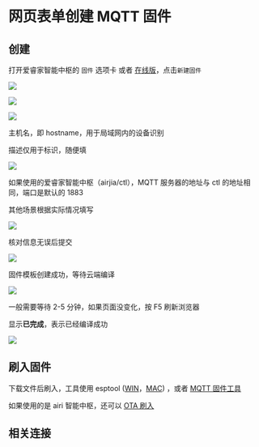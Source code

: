 # 网页表单创建 MQTT 固件

## 创建

打开爱睿家智能中枢的 `固件` 选项卡 或者 [在线版](http://airijia.com/ctl/firmware/list)，点击`新建固件`

![](https://ws1.sinaimg.cn/large/007fN5Xegy1fww2lrfcnaj30qm0f8q3f.jpg)

![](https://ws1.sinaimg.cn/large/007fN5Xegy1fww2nttyuyj30mo0e4mxs.jpg)

![](https://ws1.sinaimg.cn/large/007fN5Xegy1fww2o32id0j30l40bkaa9.jpg)

主机名，即 hostname，用于局域网内的设备识别

描述仅用于标识，随便填

![](https://ws1.sinaimg.cn/large/007fN5Xegy1fww2t1m1exj30vj0dadg5.jpg)

如果使用的爱睿家智能中枢（airjia/ctl），MQTT 服务器的地址与 ctl 的地址相同，端口是默认的 1883

其他场景根据实际情况填写

![](https://ws1.sinaimg.cn/large/007fN5Xegy1fww2wznn82j30tn0p1wf8.jpg)

核对信息无误后提交

![](https://ws1.sinaimg.cn/large/007fN5Xegy1fww4ajd4jjj30jm0fbmxf.jpg)

固件模板创建成功，等待云端编译

![](https://ws1.sinaimg.cn/large/007fN5Xegy1fww4awjtgpj311r0grdgu.jpg)



一般需要等待 2-5 分钟，如果页面没变化，按 F5 刷新浏览器

显示**已完成**，表示已经编译成功

![](https://ws1.sinaimg.cn/large/007fN5Xegy1fww4eac4ntj30w90dk3z4.jpg)



## 刷入固件


下载文件后刷入，工具使用 esptool ([WIN](diy/esptool)，[MAC](diy/esptool_mac)) ，或者 [MQTT 固件工具](diy/esptool/flasher)



如果使用的是 airi 智能中枢，还可以 [OTA 刷入](mqtt/guides/ota)




## 相关连接


